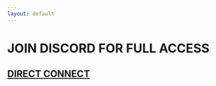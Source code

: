 ```yaml
---
layout: default
---
```

# JOIN DISCORD FOR FULL ACCESS
## [DIRECT CONNECT](fivem://connect/connect.nosnowflakerp.com)
